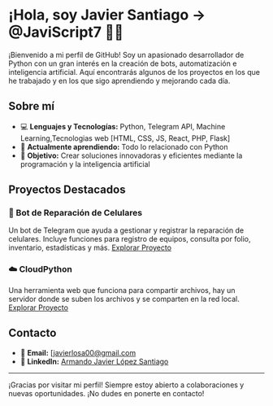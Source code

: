 
 # ¡Hola, soy Javier Santiago -> @JaviScript7 🥷🏼

¡Bienvenido a mi perfil de GitHub! Soy un apasionado desarrollador de Python con un gran interés en la creación de bots, automatización e inteligencia artificial. Aquí encontrarás algunos de los proyectos en los que he trabajado y en los que sigo aprendiendo y mejorando cada día.

## Sobre mí

- 💻 **Lenguajes y Tecnologías:** Python, Telegram API, Machine Learning,Tecnologias web [HTML, CSS, JS, React, PHP, Flask]
- 🌱 **Actualmente aprendiendo:** Todo lo relacionado con Python
- 🎯 **Objetivo:** Crear soluciones innovadoras y eficientes mediante la programación y la inteligencia artificial

## Proyectos Destacados

### 🤖 Bot de Reparación de Celulares
Un bot de Telegram que ayuda a gestionar y registrar la reparación de celulares. Incluye funciones para registro de equipos, consulta por folio, inventario, estadísticas y más. [Explorar Proyecto](https://github.com/JaviScript7/Bot_telegram)

### ☁️ CloudPython
Una herramienta web que funciona para compartir archivos, hay un servidor donde se suben los archivos y se comparten en la red local. [Explorar Proyecto](https://github.com/JaviScript7/CloudPython)

## Contacto

- 📧 **Email:** [javierlosa00@gmail.com
- 💼 **LinkedIn:** [Armando Javier López Santiago](www.linkedin.com/in/armando-javier-lopez-santiago-264106262)


---

¡Gracias por visitar mi perfil! Siempre estoy abierto a colaboraciones y nuevas oportunidades. ¡No dudes en ponerte en contacto!

